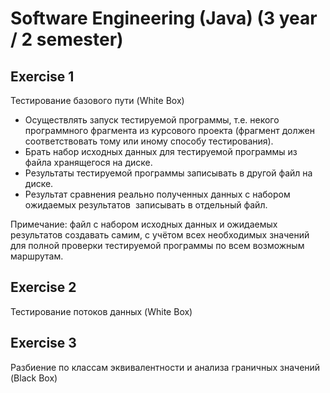 # Software Engineering (Java) (3 year / 2 semester)

## Exercise 1

Тестирование базового пути (White Box)

* Осуществлять запуск тестируемой программы, т.е. некого программного фрагмента из курсового проекта (фрагмент должен соответствовать тому или иному способу тестирования).
* Брать набор исходных данных для тестируемой программы из файла хранящегося на диске.
* Результаты тестируемой программы записывать в другой файл на диске.
* Результат сравнения реально полученных данных с набором ожидаемых результатов  записывать в отдельный файл.

Примечание: файл с набором исходных данных и ожидаемых результатов создавать самим, с учётом всех необходимых значений для полной проверки тестируемой программы по всем возможным маршрутам.

## Exercise 2

Тестирование потоков данных (White Box)

## Exercise 3

Разбиение по классам эквивалентности и анализа граничных значений (Black Box)
